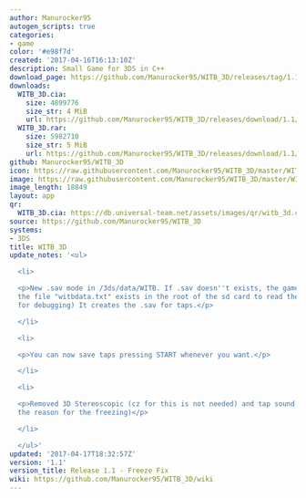 ```yaml
---
author: Manurocker95
autogen_scripts: true
categories:
- game
color: '#e98f7d'
created: '2017-04-16T16:13:10Z'
description: Small Game for 3DS in C++
download_page: https://github.com/Manurocker95/WITB_3D/releases/tag/1.1
downloads:
  WITB_3D.cia:
    size: 4899776
    size_str: 4 MiB
    url: https://github.com/Manurocker95/WITB_3D/releases/download/1.1/WITB_3D.cia
  WITB_3D.rar:
    size: 5982710
    size_str: 5 MiB
    url: https://github.com/Manurocker95/WITB_3D/releases/download/1.1/WITB_3D.rar
github: Manurocker95/WITB_3D
icon: https://raw.githubusercontent.com/Manurocker95/WITB_3D/master/WITB_3D/icon.png
image: https://raw.githubusercontent.com/Manurocker95/WITB_3D/master/WITB_3D/resources/banner.png
image_length: 18849
layout: app
qr:
  WITB_3D.cia: https://db.universal-team.net/assets/images/qr/witb_3d.cia.png
source: https://github.com/Manurocker95/WITB_3D
systems:
- 3DS
title: WITB_3D
update_notes: '<ul>

  <li>

  <p>New .sav mode in /3ds/data/WITB. If .sav doesn''t exists, the game checks if
  the file "witbdata.txt" exists in the root of the sd card to read the taps. (Just
  for debugging) It creates the .sav for taps.</p>

  </li>

  <li>

  <p>You can now save taps pressing START whenever you want.</p>

  </li>

  <li>

  <p>Removed 3D Stereoscopic (cz for this is not needed) and tap sound (Seems it was
  the reason for the freezing)</p>

  </li>

  </ul>'
updated: '2017-04-17T18:32:57Z'
version: '1.1'
version_title: Release 1.1 - Freeze Fix
wiki: https://github.com/Manurocker95/WITB_3D/wiki
---
```

